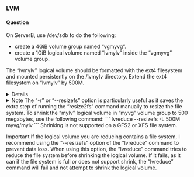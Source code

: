 ### LVM

#### Question

On ServerB, use /dev/sdb to do the following:

- create a 4GiB volume group named “vgmyvg”.
- create a 1GiB logical volume named “lvmylv” inside the “vgmyvg” volume group.

The “lvmylv” logical volume should be formatted with the ext4 filesystem and mounted persistently on the /lvmylv directory.
Extend the ext4 filesystem on “lvmylv” by 500M.

<details>


1. To list information about all available block devices on the system, run:
```
lsblk
```
2. To create a partition table on the block device "/dev/sdb" using the fdisk utility, run:
```
fdisk -c /dev/sdb
```
The "-c" option enables compatibility mode, which ensures that the partition table is compatible with older operating systems.


- n //new partition
- p //partition type: "p" for primary
- 1 //partition number
-  Press Enter to confirm the first default sector
- +4GiB // Last sector or required size
- l //List known partition types
- t // Change a partition type
- 8e // partition type code
- p //print the partition table
- w //To write the table to disk and exit

- To list all the available disk partitions and their related information, run:
```
fdisk -l
```

14. to display a summary of the physical volumes (PVs) on the system, run:
``
pvs

15. To initialize the physical volume “/dev/sdb1” for use by LVM to be allowed for use in a volume group (VG), run:
```
pvcreate /dev/sdb1
```
16. To verify, run:
```
pvs
```
17. To display the attributes of logical volumes and their associated volume groups, run:
```
vgs
```
18. To create a new volume group named "vgmyvg" and adds the physical volume /dev/sdb1 to it, run:
```
vgcreate vgmyvg /dev/sdb1
```
19. To verify, run:
```
vgs
```

<details><summary> Note: -c Option and DOS-compatibility mode </summary>
I used the “-c” option to turn off the DOS-compatible mode, which I recommended while creating partitions. Because DOS does not allow a partition to start (or end) the middle of a cylinder, it assumes the partition table is corrupt when it sees this and won't boot from any partition on the disk.

Note that
    The “-c” option is used to specify the compatibility mode 'dos' or 'nondos'. The default is the nondos mode.
    For backward compatibility, it is possible to use the option without the mode argument; in that case, the default is used.
</details>


20. To display the attributes of logical volumes and their associated volume groups, run:
```
vgs
```

21. To create a new logical volume named "lvmylv" with a size of 1GiB within the volume group "vgmyvg", run:
```
lvcreate -n lvmylv -L 1GiB vgmyvg
```
22. To list all the logical volumes that are currently available on the system, along with their size, status, and the volume group they belong to, run:
```
lvs
```


23. To list all the logical volumes that are currently available on the system, along with their size, status, and the volume group they belong to, run:
```
lvs
```

24. To create an ext4 filesystem on the logical volume named "lvmylv" that belongs to the volume group named "vgmyvg", run:
```
mkfs.ext4 /dev/mapper/vgmyvg-lvmylv
```
25. To create a new directory “lvmylv”, run:
```
mkdir /lvmylv
```
26. Edit the file system table via /etc/fstab:
Add teh following line:
/dev/mapper/vgmyvg-lvmylv /lvmylv ext4 defaults 0 0


27. To mount all the file systems listed in the “/etc/fstab” file that are not mounted yet, run:
```
mount -a
```
28. To list information about all available block devices on the system, run:
```
lsblk
```

29.  To display the attributes of logical volumes and their associated volume groups, run:
```
# vgs
```
30. To extend the size of the logical volume “/dev/mapper/vgmyvg-lvmylv” by 500 MB and resize the file system to match the new size, run:
```
lvextend -r -L +500M /dev/mapper/vgmyvg-lvmylv
```
The “-r” option is used to automatically resize the file system to match the new size of the logical volume, and the “-L” option is used to specify the new size of the logical volume.

31. To list all the logical volumes that are currently available on the system, along with their size, status, and the volume group they belong to, run:
```
lvs
```

</details>

<details> <summary> Note </summray> 
    The “-r” or “--resizefs” option is particularly useful as it saves the extra step of running the “resize2fs” command manually to resize the file system.
    To shrink the “mylv” logical volume in “myvg” volume group to 500 megabytes, use the following command:
```
lvreduce --resizefs -L 500M myvg/mylv
```
Shrinking is not supported on a GFS2 or XFS file system.

Important
    If the logical volume you are reducing contains a file system, I recommend using the “--resizefs” option of the “lvreduce” command to prevent data loss. When using this option, the “lvreduce” command tries to reduce the file system before shrinking the logical volume. If it fails, as it can if the file system is full or does not support shrink, the “lvreduce” command will fail and not attempt to shrink the logical volume.

</details>
